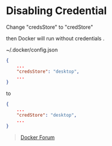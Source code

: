 # Disabling Credential

Change "credsStore" to "credStore"

then Docker will run without credentials .



\~/.docker/config.json

```json
{
	...
	"credsStore": "desktop",
	...
}
```

to

```json
{
	...
	"credStore": "desktop",
	...
}
```

> [Docker Forum](https://forums.docker.com/t/docker-credential-desktop-exe-executable-file-not-found-in-path-using-wsl2/100225)
